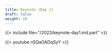```yaml
---
title: Keynote (Day 1)
draft: false
weight: 10
---
```


{{< include file="/2023/keynote-day1.md.part" >}}

{{< youtube n5QaOADqSyY >}}
